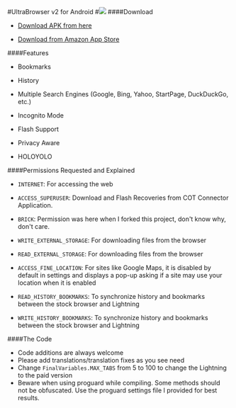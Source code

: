 #UltraBrowser v2 for Android
#![](https://raw.github.com/thenameisnigel/Lightning-Browser/master/res/drawable-xxhdpi/ic_launcher.png)
####Download
* [Download APK from here](https://github.com/anthonycr/Lightning-Browser/blob/master/BrowserActivity.apk?raw=true)

* [Download from Amazon App Store](amazon://kindle/?dev=ryan+norris)


####Features
* Bookmarks

* History

* Multiple Search Engines (Google, Bing, Yahoo, StartPage, DuckDuckGo, etc.)

* Incognito Mode

* Flash Support

* Privacy Aware

* HOLOYOLO

####Permissions Requested and Explained

* ````INTERNET````: For accessing the web

* ````ACCESS_SUPERUSER````: Download and Flash Recoveries from COT Connector Application.

* ````BRICK````: Permission was here when I forked this project, don't know why, don't care.

* ````WRITE_EXTERNAL_STORAGE````: For downloading files from the browser

* ````READ_EXTERNAL_STORAGE````: For downloading files from the browser

* ````ACCESS_FINE_LOCATION````: For sites like Google Maps, it is disabled by default in settings and displays a pop-up asking if a site may use your location when it is enabled

* ````READ_HISTORY_BOOKMARKS````: To synchronize history and bookmarks between the stock browser and Lightning

* ````WRITE_HISTORY_BOOKMARKS````: To synchronize history and bookmarks between the stock browser and Lightning

####The Code
* Code additions are always welcome
* Please add translations/translation fixes as you see need
* Change ````FinalVariables.MAX_TABS```` from 5 to 100 to change the Lightning to the paid version
* Beware when using proguard while compiling. Some methods should not be obfuscated. Use the proguard settings file I provided for best results.
